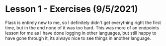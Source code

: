 # Lesson 1 - Exercises (9/5/2021)

Flask is entirely new to me, so I definitely didn't get everything right the first time, but in the end none of it was too hard. This was more of an endpoints lesson for me as I have done logging in other languages, but still happy to have gone through it, its always nice to see things in another language.
